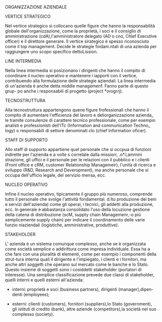 ORGANIZZAZIONE AZIENDALE
    
VERTICE STRATEGICO
    
Nel vertice strategico si collocano quelle figure che hanno la responsabilità globale dell'organizzazione, 
come la proprietà, i soci e il consiglio di amministrazione (cdA),I'amministratore delegato (AD o cno, Chlef Executive officer) 
e il direttore generare. Il vertice sirategico è spesso riconosciuto come il top management.
Decide le strategie foidam.ntali di una azienda per raggiungere uno scopo specifico dettoLission.
    
LINE INTERMEDIA
    
Nella linea intermedia si posizionano i dirigenti che hanno il compito di coordinare il nucleo operativo 
e mantenere i iapporti con il vertice,  contribuendo alla formulazione delle strategie aziendali.
La linea intermedia di un'azienda è anche detta middle managemenf. Fanno parte di questo grup-
po anche i responsabili di progetto (project *orogrrj).
    
TECNOSTRUTTURA
    
Alla tecnostruttura appartengono quene figure frofessionali che hanno il
compito di aumentare l'efficienza del lavoro e deliorganizzazione azienda_
le tramite consulenze di carattere tecnico professionale, come per esempio
analisti e professionisti dell'ITc (Information and communication Techno_
logy) o responsabili di settore denominati clo (chief Information oficer).
    
STAFF DI SUPPORTO
    
Allo staff di supporto appartiene quel personale che si occpua  di funzioni indirette per l'azienda e a volte s
correlate dalla missiorr, .o*.l,ammini strazione, gli uffici e il personale per le 
relazioni con il pubblico e i clienti (Front office e cRM, customer Relationship Managemeir),
l'unità di ricerca e sviluppo (R&D, Research and Deveropment),
ma anche personale che si occupa dell'ufficio legale, del servizio mensa, ecc.
    
NUCLEO OPERATIVO
    
Infine il nucleo operativo, tipicamente il gruppo più numeroso, comprende
tutto il personale che svolge l'attività fondamental. d.ltu produzione dei beni
e servizi dell'azienda) come gli operai, i tecnici, gli addetti alla produzione, ecc.
In generale è abbastanza consolidato l'uso della locuzione gestione della catena
di distribuzione (scM, suppty chain Managemenr,-o più semplicemente supply chain) 
per indicare il coordinamento delle varie funzio niaziendali (logistiche, amministrative, produttive).


    
STAKEHOLDER
    
L' azienda è un sistema comunque complesso, anche se è organizzata come
società semplice o addirittura come impresa individuale. Essa ha a che fare con una pluralità di elementi,
come per esempio i componenti della strut-tura interna quali il dirigente e l'impiegato,
i clienti e i fornitori, ma anche altri soggetti che operano sul mercato come le banche e lo Stato.
Questo insieme di soggetti sono i cosiddetti stakeholder (portatori di interesse).
Una semplice classificazione prevede due classi di stakeholder, quelli interni e quelli esterni all'azienda:
    
* interni: proprietà e soci (business partners), dirigenti (manager),dipen-
denti (employees);
    
* esterni: clienti (customers), fornitori (suppliers),lo Stato (government),
gli istituti di credito (bank), altre aziende (competitors),la società nel
suo complesso (society).
